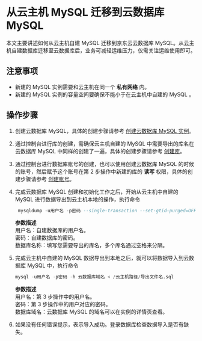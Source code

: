 # 从云主机 MySQL 迁移到云数据库 MySQL
本文主要讲述如何从云主机自建 MySQL 迁移到京东云云数据库 MySQL。从云主机自建数据库迁移至云数据库后，业务可减轻运维压力，仅需关注运维使用即可。

## 注意事项
* 新建的 MySQL 实例需要和云主机在同一个 **私有网络** 内。
* 新建的 MySQL 实例的容量空间要确保不能小于在云主机中自建的 MySQL 。

## 操作步骤
1. 创建云数据库 MySQL，具体的创建步骤请参考 [创建云数据库 MySQL 实例](../../../Operation-Guide/Instance/Create-Instance.md)。
2. 通过控制台进行库的创建，需确保云主机自建的 MySQL 中需要导出的库名在云数据库 MySQL 中同样的创建了一遍，具体的创建步骤请参考 [创建库](../../../Operation-Guide/Database-Management/Create-Database.md)。
3. 通过控制台进行数据库账号的创建，也可以使用创建云数据库 MySQL 的时候的账号，然后赋予这个账号在第 2 步操作中新建的库的 **读写** 权限，具体的创建步骤请参考 [创建账号](../../../Operation-Guide/Account/Create-Account/MySQL-Create-Account.md)。
4. 完成云数据库 MySQL 创建和初始化工作之后，开始从云主机中自建的 MySQL 进行数据导出到云主机本地的操作，执行命令
   ```SQL
    mysqldump -u用户名 -p密码 --single-transaction --set-gtid-purged=OFF -B 数据库名称 > /路径/导出文件名.sql
    ```
    **参数描述**<br>
      用户名：自建数据库的用户名。<br>
      密码：自建数据库的密码。<br>
      数据库名称：填写您需要导出的库名，多个库名通过空格来分隔。<br>

5. 完成云主机中自建的 MySQL 数据导出到本地之后，就可以将数据导入到云数据库 MySQL 中，执行命令

    ```SQL
    mysql -u用户名 -p密码 -h 云数据库域名 < /云主机路径/导出文件名.sql
    ```
    **参数描述**<br>
      用户名：第 3 步操作中的用户名。<br>
      密码：第 3 步操作中的用户对应的密码。<br>
      数据库域名：云数据库 MySQL 的域名可以在实例的详情页查看。<br>
    
6. 如果没有任何错误提示，表示导入成功。登录数据库检查数据导入是否有缺失。
